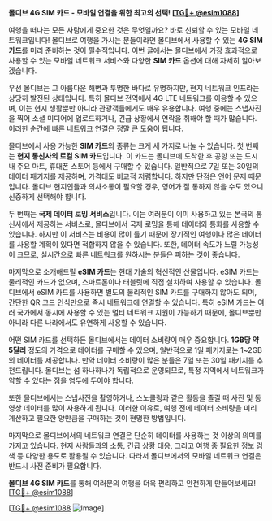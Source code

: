 **몰디브 4G SIM 카드 - 모바일 연결을 위한 최고의 선택! [[TG💪+ @esim1088](https://t.me/s/esim1088)]**

여행을 떠나는 모든 사람에게 중요한 것은 무엇일까요? 바로 신뢰할 수 있는 모바일 네트워크입니다! 몰디브로 여행을 가시는 분들이라면 몰디브에서 사용할 수 있는 **4G SIM 카드**를 미리 준비하는 것이 필수적입니다. 이번 글에서는 몰디브에서 가장 효과적으로 사용할 수 있는 모바일 네트워크 서비스와 다양한 **SIM 카드** 옵션에 대해 자세히 알아보겠습니다.

우선 몰디브는 그 아름다운 해변과 투명한 바다로 유명하지만, 현지 네트워크 인프라는 상당히 발전된 상태입니다. 특히 몰디브 전역에서 4G LTE 네트워크를 이용할 수 있으며, 이는 현지 생활뿐만 아니라 관광객들에게도 매우 유용합니다. 여행 중에는 스냅사진을 찍어 소셜 미디어에 업로드하거나, 긴급 상황에서 연락을 취해야 할 때가 많습니다. 이러한 순간에 빠른 네트워크 연결은 정말 큰 도움이 됩니다.

몰디브에서 사용 가능한 **SIM 카드**의 종류는 크게 세 가지로 나눌 수 있습니다. 첫 번째는 **현지 통신사의 로컬 SIM 카드**입니다. 이 카드는 몰디브에 도착한 후 공항 또는 도시 내 주요 마트, 휴대폰 스토어 등에서 구매할 수 있습니다. 일반적으로 7일 또는 30일의 데이터 패키지를 제공하며, 가격대도 비교적 저렴합니다. 하지만 단점은 언어 문제 때문입니다. 몰디브 현지인들과 의사소통이 필요할 경우, 영어가 잘 통하지 않을 수도 있으니 신중하게 선택해야 합니다.

두 번째는 **국제 데이터 로밍 서비스**입니다. 이는 여러분이 이미 사용하고 있는 본국의 통신사에서 제공하는 서비스로, 몰디브에서 국제 로밍을 통해 데이터와 통화를 사용할 수 있습니다. 하지만 이 서비스는 비용이 많이 들기 때문에 장기적인 여행이나 많은 데이터를 사용할 계획이 있다면 적합하지 않을 수 있습니다. 또한, 데이터 속도가 느릴 가능성이 크므로, 실시간으로 빠른 네트워크를 원하시는 분들은 피하는 것이 좋습니다.

마지막으로 소개해드릴 **eSIM 카드**는 현대 기술의 혁신적인 산물입니다. eSIM 카드는 물리적인 카드가 없으며, 스마트폰이나 태블릿에 직접 설치하여 사용할 수 있습니다. 몰디브에서 eSIM 카드를 사용하면 별도의 물리적인 SIM 카드를 구매하지 않아도 되며, 간단한 QR 코드 인식만으로 즉시 네트워크에 연결할 수 있습니다. 특히 eSIM 카드는 여러 국가에서 동시에 사용할 수 있는 멀티 네트워크 지원이 가능하기 때문에, 몰디브뿐만 아니라 다른 나라에서도 유연하게 사용할 수 있습니다.

어떤 SIM 카드를 선택하든 몰디브에서는 데이터 소비량이 매우 중요합니다. **1GB당 약 5달러** 정도의 가격으로 데이터를 구매할 수 있으며, 일반적으로 1일 패키지로는 1~2GB의 데이터를 제공합니다. 만약 데이터 소비량이 많은 분들은 7일 또는 30일 패키지를 추천드립니다. 몰디브는 섬 하나하나가 독립적으로 운영되므로, 특정 지역에서 네트워크가 약할 수 있다는 점을 염두에 두어야 합니다.

또한 몰디브에서는 스냅사진을 촬영하거나, 스노클링과 같은 활동을 즐길 때 사진 및 동영상 데이터를 많이 사용하게 됩니다. 이러한 이유로, 여행 전에 데이터 소비량을 미리 계산하고 필요한 양만큼을 구매하는 것이 현명한 방법입니다.

마지막으로 몰디브에서의 네트워크 연결은 단순히 데이터를 사용하는 것 이상의 의미를 가지고 있습니다. 현지 사람들과의 소통, 긴급 상황 대응, 그리고 여행 중 필요한 정보 검색 등 다양한 용도로 활용될 수 있습니다. 따라서 몰디브에서의 모바일 네트워크 연결은 반드시 사전 준비가 필요합니다.

**몰디브 4G SIM 카드**를 통해 여러분의 여행을 더욱 편리하고 안전하게 만들어보세요! [[TG💪+ @esim1088](https://t.me/s/esim1088)]

[[TG💪+ @esim1088](https://t.me/s/esim1088) ![Image](https://i.postimg.cc/Y0z9fWf4/image.png)]